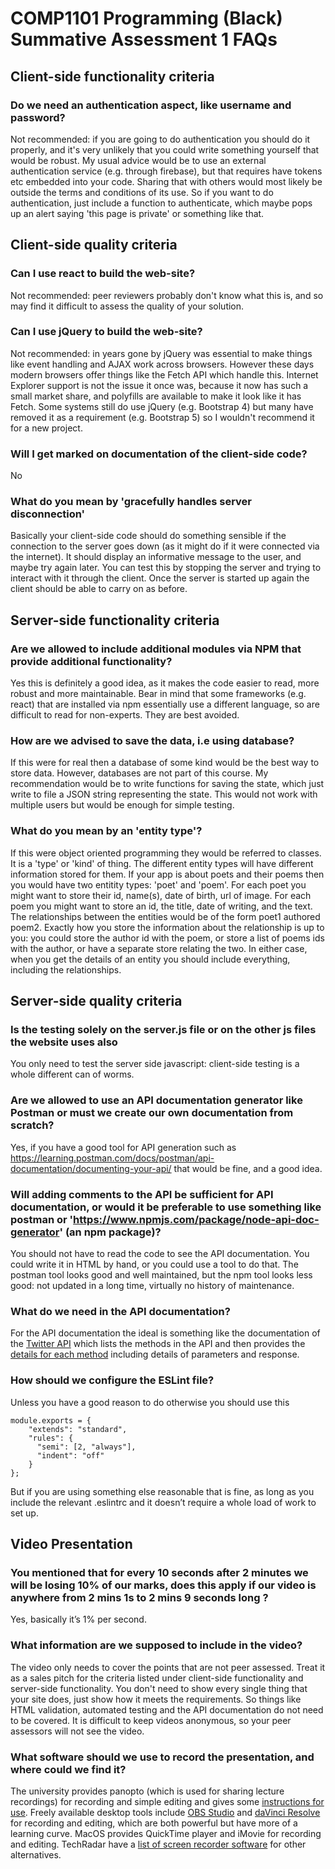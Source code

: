
# COMP1101 Programming (Black) Summative Assessment 1 FAQs

## Client-side functionality criteria

### Do we need an authentication aspect, like username and password?

Not recommended: if you are going to do authentication you should do it properly, and it's very unlikely that you could write something yourself that would be robust. My usual advice would be to use an external authentication service (e.g. through firebase), but that requires have tokens etc embedded into your code. Sharing that with others would most likely be outside the terms and conditions of its use. So if you want to do authentication, just include a function to authenticate, which maybe pops up an alert saying 'this page is private' or something like that.

## Client-side quality criteria

### Can I use react to build the web-site?

Not recommended: peer reviewers probably don't know what this is, and so may find it difficult to assess the quality of your solution.

### Can I use jQuery to build the web-site?

Not recommended: in years gone by jQuery was essential to make things like event handling and AJAX work across browsers. However these days modern browsers offer things like the Fetch API which handle this. Internet Explorer support is not the issue it once was, because it now has such a small market share, and polyfills are available to make it look like it has Fetch. Some systems still do use jQuery (e.g. Bootstrap 4) but many have removed it as a requirement (e.g. Bootstrap 5) so I wouldn't recommend it for a new project.

### Will I get marked on documentation of the client-side code?

No

### What do you mean by 'gracefully handles server disconnection'

Basically your client-side code should do something sensible if the connection to the server goes down (as it might do if it were connected via the internet). It should display an informative message to the user, and maybe try again later. You can test this by stopping the server and trying to interact with it through the client. Once the server is started up again the client should be able to carry on as before.

## Server-side functionality criteria

### Are we allowed to include additional modules via NPM that provide additional functionality?

Yes this is definitely a good idea, as it makes the code easier to read, more robust and more maintainable. Bear in mind that some frameworks (e.g. react) that are installed via npm essentially use a different language, so are difficult to read for non-experts. They are best avoided.

### How are we advised to save the data, i.e using database?

If this were for real then a database of some kind would be the best way to store data. However, databases are not part of this course. My recommendation would be to write functions for saving the state, which just write to file a JSON string representing the state. This would not work with multiple users but would be enough for simple testing.

### What do you mean by an 'entity type'?

If this were object oriented programming they would be referred to classes. It is a 'type' or 'kind' of thing. The different entity types will have different information stored for them. If your app is about poets and their poems then you would have two entitity types: 'poet' and 'poem'. For each poet you might want to store their id, name(s), date of birth, url of image. For each poem you might want to store an id, the title, date of writing, and the text. The relationships between the entities would be of the form poet1 authored poem2. Exactly how you store the information about the relationship is up to you: you could store the author id with the poem, or store a list of poems ids with the author, or have a separate store relating the two. In either case, when you get the details of an entity you should include everything, including the relationships.


## Server-side quality criteria

### Is the testing solely on the server.js file or on the other js files the website uses also

You only need to test the server side javascript: client-side testing is a whole different can of worms.

### Are we allowed to use an API documentation generator like Postman or must we create our own documentation from scratch?

Yes, if you have a good tool for API generation such as <https://learning.postman.com/docs/postman/api-documentation/documenting-your-api/> that would be fine, and a good idea.

### Will adding comments to the API be sufficient for API documentation, or would it be preferable to use something like postman or 'https://www.npmjs.com/package/node-api-doc-generator' (an npm package)?

You should not have to read the code to see the API documentation. You could write it in HTML by hand, or you could use a tool to do that. The postman tool looks good and well maintained, but the npm tool looks less good: not updated in a long time, virtually no history of maintenance.

### What do we need in the API documentation?

For the API documentation the ideal is something like the documentation of the [Twitter API](https://developer.twitter.com/en/docs/api-reference-index) which lists the methods in the API and then provides the [details for each method](https://developer.twitter.com/en/docs/tweets/post-and-engage/api-reference/get-statuses-retweets-id) including details of parameters and response.

### How should we configure the ESLint file?


Unless you have a good reason to do otherwise you should use this

```
module.exports = {
    "extends": "standard",
    "rules": {
      "semi": [2, "always"],
      "indent": "off"
    }
};
```

But if you are using something else reasonable that is fine, as long as you include the relevant .eslintrc and it doesn’t require a whole load of work to set up.

## Video Presentation

### You mentioned that for every 10 seconds after 2 minutes we will be losing 10% of our marks, does this apply if our video is anywhere from 2 mins 1s to 2 mins 9 seconds long ?

Yes, basically it’s 1% per second.

###  What information are we supposed to include in the video?

The video only needs to cover the points that are not peer assessed. Treat it as a sales pitch for the criteria listed under client-side functionality and server-side functionality. You don't need to show every single thing that your site does, just show how it meets the requirements. So things like HTML validation, automated testing and the API documentation do not need to be covered. It is difficult to keep videos anonymous, so your peer assessors will not see the video.

### What software should we use to record the presentation, and where could we find it?

The university provides panopto (which is used for sharing lecture recordings) for recording and simple editing and gives some [instructions for use](https://www.dur.ac.uk/encore/howtouseencore/desktop/). Freely available desktop tools include [OBS Studio](https://obsproject.com/) and [daVinci Resolve](https://www.blackmagicdesign.com/products/davinciresolve/) for recording and editing, which are both powerful but have more of a learning curve. MacOS provides QuickTime player and iMovie for recording and editing. TechRadar have a [list of screen recorder software](https://www.techradar.com/uk/news/the-best-free-screen-recorder) for other alternatives.